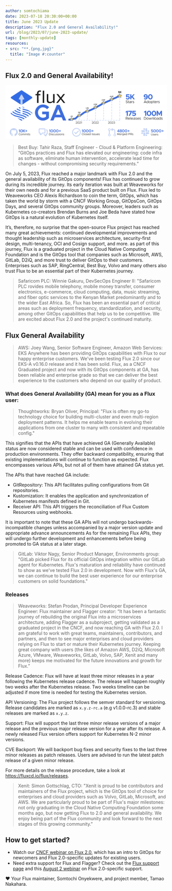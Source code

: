 ```yaml
---
author: somtochiama
date: 2023-07-18 20:30:00+00:00
title: June 2023 Update
description: "Flux 2.0 and General Availability!"
url: /blog/2023/07/june-2023-update/
tags: [monthly-update]
resources:
- src: "**.{png,jpg}"
  title: "Image #:counter"
---
```


## Flux 2.0 and General Availability!

![FluxCD community stats](infographic-featured.png)

> Best Buy: Tahir Raza, Staff Engineer - Cloud & Platform Engineering: 
> “GitOps practices and Flux has elevated our engineering: code infra
> as software, eliminate human intervention, accelerate lead time for changes -
> without compromising security requirements.”

On July 5, 2023, Flux reached a major landmark with Flux 2.0 and the general
availability of its GitOps components! Flux has continued to grow during its
incredible journey. Its early iteration was built at Weaveworks for their own
needs and for a previous SaaS product built on Flux. Flux led to Weaveworks
CEO Alexis Richardson to coin the term, GitOps, which has taken the world by
storm with a CNCF Working Group, GitOpsCon, GitOps Days, and several GitOps
community groups. Moreover, leaders such as Kubernetes co-creators Brendan Burns
and Joe Beda have stated how GitOps is a natural evolution of Kubernetes itself.

It’s, therefore, no surprise that the open-source Flux project has reached many
great achievements: continued developmental improvements and thought leadership
such as microservices architecture, security-first design, multi-tenancy, OCI and
Cosign support, and more. as part of this journey, Flux is a graduated project in the Cloud
Native Computing Foundation and is the GitOps tool that companies such as Microsoft,
AWS, GitLab, D2iQ, and more trust to deliver GitOps to their customers. 
Enterprises such as SAP, RingCentral, Best Buy, Volvo and many others 
also trust Flux to be an essential part of their Kubernetes journey.

> Safaricom PLC: Winnie Gakuru, DevSecOps Engineer II: "Safaricom PLC 
> rovides mobile telephony, mobile money transfer, consumer electronics, e-commerce,
> cloud computing, data, music streaming, and fiber optic services to the Kenyan
> Market predominantly and to the wider East Africa. So, Flux has been an essential
> part of critical areas such as deployment frequency, standardization, and security,
> among other GitOps capabilities that help us to be competitive. We are excited
> about Flux 2.0 and the project's continued maturity.

## Flux General Availability

> AWS: Joey Wang, Senior Software Engineer, Amazon Web Services: EKS Anywhere has been
> providing GitOps capabilities with Flux to our happy enterprise customers. We've been
> testing Flux 2.0 since our EKS-A v0.16.0 release and it has been solid. Flux,
> as a CNCF Graduated project and now with its GitOps components at GA, has been
> reliable and enterprise grade so that we can deliver the best experience to the
> customers who depend on our quality of product.

### What does General Availability (GA) mean for you as a Flux user:

> Thoughtworks: Bryan Oliver, Principal: "Flux is often my go-to technology
> choice for building multi-cluster and even multi-region deployment patterns.
> It helps me enable teams in evolving their applications from one cluster to
> many with consistent and repeatable config."

This signifies that the APIs that have achieved GA (Generally Available) status
are now considered stable and can be used with confidence in production environments.
They offer backward compatibility, ensuring that existing implementations will continue
to function as expected. Flux encompasses various APIs, but not all of them have attained GA status yet.

The APIs that have reached GA include:

- GitRepository: This API facilitates pulling configurations from Git repositories.
- Kustomization: It enables the application and synchronization of Kubernetes manifests defined in Git.
- Receiver API: This API triggers the reconciliation of Flux Custom Resources using webhooks.

It is important to note that these GA APIs will not undergo backwards-incompatible
changes unless accompanied by a major version update and appropriate advance announcements
As for the remaining Flux APIs, they will undergo further development and enhancements
before being promoted to GA status at a later stage.

> GitLab: Viktor Nagy, Senior Product Manager, Environments group:
> "GitLab picked Flux for its official GitOps integration within our GitLab agent for Kubernetes.
> Flux's maturation and reliability have continued to show as we've tested Flux 2.0 in development.
> Now with Flux's GA, we can continue to build the best user experience for our enterprise
> customers on solid foundations."

### Releases

> Weaveworks: Stefan Prodan, Principal Developer Experience Engineer: Flux maintainer
> and Flagger creator: “It has been a fantastic journey of rebuilding the original
> Flux into a microservices architecture, adding Flagger as a subproject, getting
> validated as a graduated project in the CNCF, and now reaching GA with Flux 2.0.
> I am grateful to work with great teams, maintainers, contributors, and partners,
> and then  to see major enterprises and cloud providers relying on Flux to start
> or mature their Kubernetes journey. Keeping great company with users (the likes
> of Amazon AWS, D2iQ, Microsoft Azure, VMware, Weaveworks, GitLab, Volvo, SAP,
> Xenit and many more) keeps me motivated for the future innovations and growth for Flux.”

Release Cadence: Flux will have at least three minor releases in a year
following the Kubernetes release cadence. The release will happen roughly
two weeks after the Kubernetes release. Two weeks timeline can be adjusted if more
time is needed for testing the Kubernetes version.

API Versioning: The Flux project follows the semver standard for versioning.
Release candidates are marked as `x.y.z-rc.a` (e.g v1.0.0-rc.3) and stable
releases are marked as `x.y.z`.

Support: Flux will support the last three minor release versions of a major
release and the previous major release version for a year after its release.
A newly released Flux version offers support for Kubernetes N-2 minor versions.

CVE Backport: We will backport bug fixes and security fixes to the last three minor
releases as patch releases. Users are advised to run the latest patch release of
a given minor release.

For more details on the release procedure, take a look at https://fluxcd.io/flux/releases.

> Xenit: Simon Gottschlag, CTO: "Xenit is proud to be contributors and maintainers
> of the Flux project, which is the GitOps tool of choice for enterprises and cloud
> providers such as Volvo, GitLab, Microsoft, and AWS. We are particularly proud
> to be part of Flux's major milestones: not only graduating in the Cloud Native
> Computing Foundation some months ago, but now getting Flux to 2.0 and general
> availability. We enjoy being part of the Flux community and look forward to
> the next stages of this growing community."

## How to get started?

- Watch our [CNCF webinar on Flux 2.0](https://community.cncf.io/events/details/cncf-cncf-online-programs-presents-cncf-on-demand-webinar-flux-20-what-you-need-to-know/),
  which has an intro to GitOps for newcomers and Flux 2.0-specific updates for existing users.
- Need extra support for Flux and Flagger? Check out the
  [Flux support page](https://fluxcd.io/support/#my-employer-needs-additional-help) and this
  [August 2 webinar](https://go.weave.works/Webinar-FluxCD-Positioned-for-Growth_LP.html)
  on Flux 2.0-specific support.

❤️ Your Flux maintainer, Somtochi Onyekwere, and project member, Tamao Nakahara.
